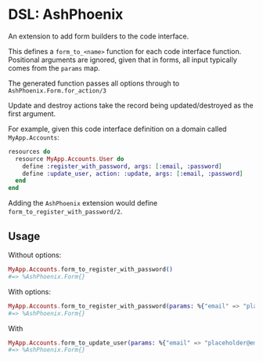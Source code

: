 <!--
This file was generated by Spark. Do not edit it by hand.
-->
# DSL: AshPhoenix

An extension to add form builders to the code interface.

This defines a `form_to_<name>` function for each code interface
function. Positional arguments are ignored, given that in forms,
all input typically comes from the `params` map.

The generated function passes all options through to
`AshPhoenix.Form.for_action/3`

Update and destroy actions take the record being updated/destroyed
as the first argument.

For example, given this code interface definition on a domain
called `MyApp.Accounts`:

```elixir
resources do
  resource MyApp.Accounts.User do
    define :register_with_password, args: [:email, :password]
    define :update_user, action: :update, args: [:email, :password]
  end
end
```

Adding the `AshPhoenix` extension would define 
`form_to_register_with_password/2`.

## Usage

Without options:

```elixir
MyApp.Accounts.form_to_register_with_password()
#=> %AshPhoenix.Form{}
```

With options:

```elixir
MyApp.Accounts.form_to_register_with_password(params: %{"email" => "placeholder@email"})
#=> %AshPhoenix.Form{}
```

With 

```elixir
MyApp.Accounts.form_to_update_user(params: %{"email" => "placeholder@email"})
#=> %AshPhoenix.Form{}
```





<style type="text/css">.spark-required::after { content: "*"; color: red !important; }</style>
